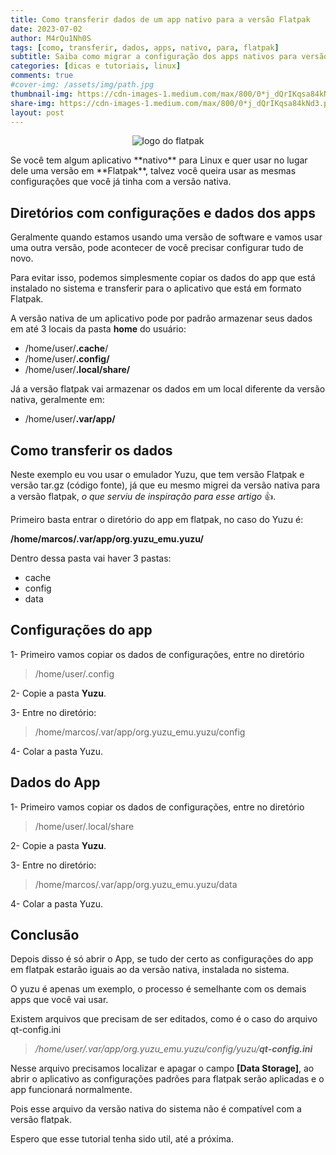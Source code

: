 ```yaml
---
title: Como transferir dados de um app nativo para a versão Flatpak
date: 2023-07-02
author: M4rQu1Nh0S
tags: [como, transferir, dados, apps, nativo, para, flatpak]
subtitle: Saiba como migrar a configuração dos apps nativos para versão flatpak
categories: [dicas e tutoriais, linux]
comments: true
#cover-img: /assets/img/path.jpg
thumbnail-img: https://cdn-images-1.medium.com/max/800/0*j_dQrIKqsa84kNd3.png
share-img: https://cdn-images-1.medium.com/max/800/0*j_dQrIKqsa84kNd3.png
layout: post
---
```


<p align='center'><img alt='logo do flatpak' src="https://cdn-images-1.medium.com/max/800/0*j_dQrIKqsa84kNd3.png"/></p>
Se você tem algum aplicativo **nativo** para Linux e quer usar no lugar dele uma versão em **Flatpak**, talvez você queira usar as mesmas configurações que você já tinha com a versão nativa.

## Diretórios com configurações e dados dos apps
Geralmente quando estamos usando uma versão de software e vamos usar uma outra versão, pode acontecer de você precisar configurar tudo de novo.

Para evitar isso, podemos simplesmente copiar os dados do app que está instalado no sistema e transferir para o aplicativo que está em formato Flatpak.

A versão nativa de um aplicativo pode por padrão armazenar seus dados em até 3 locais da pasta **home** do usuário:

- /home/user/**.cache**/
- /home/user/**.config/**
- /home/user/**.local/share/**

Já a versão flatpak vai armazenar os dados em um local diferente da versão nativa, geralmente em:

- /home/user/**.var/app/**

## Como transferir os dados
Neste exemplo eu vou usar o emulador Yuzu, que tem versão Flatpak e versão tar.gz (código fonte), já que eu mesmo migrei da versão nativa para a versão flatpak, _o que serviu de inspiração para esse artigo_ 👍.

Primeiro basta entrar o diretório do app em flatpak, no caso do Yuzu é:

**/home/marcos/.var/app/org.yuzu_emu.yuzu/**

Dentro dessa pasta vai haver 3 pastas:

- cache
- config
- data

## Configurações do app
1- Primeiro vamos copiar os dados de configurações, entre no diretório

> /home/user/.config

2- Copie a pasta **Yuzu**.

3- Entre no diretório:

> /home/marcos/.var/app/org.yuzu_emu.yuzu/config

4- Colar a pasta Yuzu.

## Dados do App
1- Primeiro vamos copiar os dados de configurações, entre no diretório

> /home/user/.local/share

2- Copie a pasta **Yuzu**.

3- Entre no diretório:

> /home/marcos/.var/app/org.yuzu_emu.yuzu/data

4- Colar a pasta Yuzu.

## Conclusão
Depois disso é só abrir o App, se tudo der certo as configurações do app em flatpak estarão iguais ao da versão nativa, instalada no sistema.

O yuzu é apenas um exemplo, o processo é semelhante com os demais apps que você vai usar.

Existem arquivos que precisam de ser editados, como é o caso do arquivo qt-config.ini

> _/home/user/.var/app/org.yuzu_emu.yuzu/config/yuzu/_**_qt-config.ini_**

Nesse arquivo precisamos localizar e apagar o campo **[Data Storage]**, ao abrir o aplicativo as configurações padrões para flatpak serão aplicadas e o app funcionará normalmente.

Pois esse arquivo da versão nativa do sistema não é compatível com a versão flatpak.

Espero que esse tutorial tenha sido util, até a próxima.
